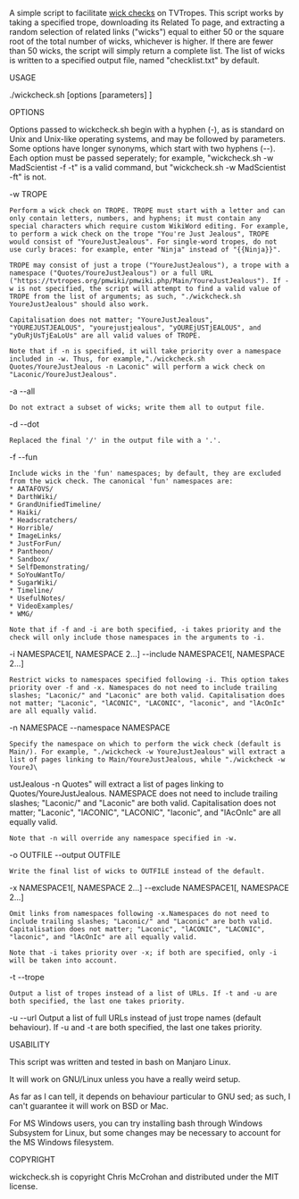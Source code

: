 A simple script to facilitate [wick checks](https://tvtropes.org/pmwiki/pmwiki.php/Administrivia/HowToDoAWickCheck) on TVTropes. This script works by taking a specified trope, downloading its Related To page, and extracting a random selection of related links ("wicks") equal to either 50 or the square root of the total number of wicks, whichever is higher. If there are fewer than 50 wicks, the script will simply return a complete list. The list of wicks is written to a specified output file, named "checklist.txt" by default.

USAGE

./wickcheck.sh [options [parameters] ] 

OPTIONS

Options passed to wickcheck.sh begin with a hyphen (-), as is standard on Unix and Unix-like operating systems, and may be followed by parameters. Some options have longer synonyms, which start with two hyphens (--). Each option must be passed seperately; for example, "wickcheck.sh -w MadScientist -f -t" is a valid command, but "wickcheck.sh -w MadScientist -ft" is not.

  -w TROPE
  
    Perform a wick check on TROPE. TROPE must start with a letter and can only contain letters, numbers, and hyphens; it must contain any special characters which require custom WikiWord editing. For example, to perform a wick check on the trope "You're Just Jealous", TROPE would consist of "YoureJustJealous". For single-word tropes, do not use curly braces: for example, enter "Ninja" instead of "{{Ninja}}".

    TROPE may consist of just a trope ("YoureJustJealous"), a trope with a namespace ("Quotes/YoureJustJealous") or a full URL ("https://tvtropes.org/pmwiki/pmwiki.php/Main/YoureJustJealous"). If -w is not specified, the script will attempt to find a valid value of TROPE from the list of arguments; as such, "./wickcheck.sh YoureJustJealous" should also work.

    Capitalisation does not matter; "YoureJustJealous", "YOUREJUSTJEALOUS", "yourejustjealous", "yOUREjUSTjEALOUS", and "yOuRjUsTjEaLoUs" are all valid values of TROPE.

    Note that if -n is specified, it will take priority over a namespace included in -w. Thus, for example,"./wickcheck.sh Quotes/YoureJustJealous -n Laconic" will perform a wick check on "Laconic/YoureJustJealous".

  -a
  --all
  
    Do not extract a subset of wicks; write them all to output file.

  -d
  --dot
  
    Replaced the final '/' in the output file with a '.'.

  -f
  --fun
  
    Include wicks in the 'fun' namespaces; by default, they are excluded from the wick check. The canonical 'fun' namespaces are:
    * AATAFOVS/
    * DarthWiki/
    * GrandUnifiedTimeline/
    * Haiki/
    * Headscratchers/
    * Horrible/
    * ImageLinks/
    * JustForFun/
    * Pantheon/
    * Sandbox/
    * SelfDemonstrating/
    * SoYouWantTo/
    * SugarWiki/
    * Timeline/
    * UsefulNotes/
    * VideoExamples/
    * WMG/

    Note that if -f and -i are both specified, -i takes priority and the check will only include those namespaces in the arguments to -i.

  -i NAMESPACE1[, NAMESPACE 2...]
  --include NAMESPACE1[, NAMESPACE 2...]
  
    Restrict wicks to namespaces specified following -i. This option takes priority over -f and -x. Namespaces do not need to include trailing slashes; "Laconic/" and "Laconic" are both valid. Capitalisation does not matter; "Laconic", "lACONIC", "LACONIC", "laconic", and "lAcOnIc" are all equally valid.
    
  -n NAMESPACE
  --namespace NAMESPACE
  
    Specify the namespace on which to perform the wick check (default is Main/). For example, "./wickcheck -w YoureJustJealous" will extract a list of pages linking to Main/YoureJustJealous, while "./wickcheck -w YoureJ\
ustJealous -n Quotes" will extract a list of pages linking to Quotes/YoureJustJealous. NAMESPACE does not need to include trailing slashes; "Laconic/" and "Laconic" are both valid. Capitalisation does not matter; "Laconic", "lACONIC", "LACONIC", "laconic", and "lAcOnIc" are all equally valid.

    Note that -n will override any namespace specified in -w.

  -o OUTFILE
  --output OUTFILE
  
    Write the final list of wicks to OUTFILE instead of the default.

  -x NAMESPACE1[, NAMESPACE 2...]
  --exclude NAMESPACE1[, NAMESPACE 2...]
  
    Omit links from namespaces following -x.Namespaces do not need to include trailing slashes; "Laconic/" and "Laconic" are both valid. Capitalisation does not matter; "Laconic", "lACONIC", "LACONIC", "laconic", and "lAcOnIc" are all equally valid.

    Note that -i takes priority over -x; if both are specified, only -i will be taken into account.

  -t
  --trope
  
    Output a list of tropes instead of a list of URLs. If -t and -u are both specified, the last one takes priority.

  -u
  --url
    Output a list of full URLs instead of just trope names (default behaviour). If -u and -t are both specified, the last one takes priority.

USABILITY

This script was written and tested in bash on Manjaro Linux.

It will work on GNU/Linux unless you have a really weird setup.

As far as I can tell, it depends on behaviour particular to GNU sed; as such, I can't guarantee it will work on BSD or Mac.

For MS Windows users, you can try installing bash through Windows Subsystem for Linux, but some changes may be necessary to account for the MS Windows filesystem.

COPYRIGHT

wickcheck.sh is copyright Chris McCrohan and distributed under the MIT license.
